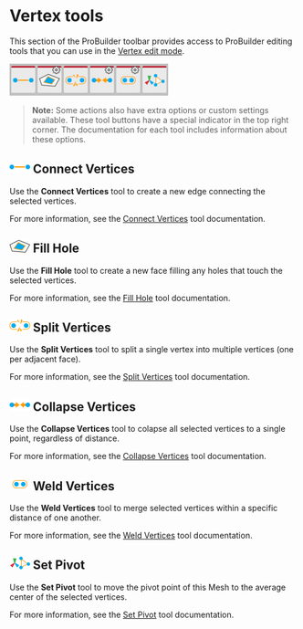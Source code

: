 # Vertex tools

This section of the ProBuilder toolbar provides access to ProBuilder editing tools that you can use in the [Vertex edit mode](modes.md).

![Vertex tools on the ProBuilder toolbar](images/tool_vertices.png)

> **Note:** Some actions also have extra options or custom settings available. These tool buttons have a special indicator in the top right corner. The documentation for each tool includes information about these options.

## ![Connect Vertices Icon](images/icons/Vert_Connect.png) Connect Vertices

Use the **Connect Vertices** tool to create a new edge connecting the selected vertices.

For more information, see the [Connect Vertices](Vert_Connect.md) tool documentation.

## ![Fill Hole icon](images/icons/FillHole.png) Fill Hole

Use the **Fill Hole** tool to create a new face filling any holes that touch the selected vertices.

For more information, see the [Fill Hole](Vert_FillHole.md) tool documentation.

## ![Split Vertices Icon](images/icons/Vert_Split.png) Split Vertices

Use the **Split Vertices** tool to split a single vertex into multiple vertices (one per adjacent face).

For more information, see the [Split Vertices](Vert_Split.md) tool documentation.

## ![Collapse Vertices icon](images/icons/Vert_Collapse.png) Collapse Vertices

Use the **Collapse Vertices** tool to colapse all selected vertices to a single point, regardless of distance. 

For more information, see the [Collapse Vertices](Vert_Collapse.md) tool documentation.

## ![Weld Vertices icon](images/icons/Vert_Weld.png) Weld Vertices

Use the **Weld Vertices** tool to merge selected vertices within a specific distance of one another.

For more information, see the [Weld Vertices](Vert_Weld.md) tool documentation.

## ![Set Pivot icon](images/icons/SetPivot.png) Set Pivot

Use the **Set Pivot** tool to move the pivot point of this Mesh to the average center of the selected vertices.

For more information, see the [Set Pivot](Vert_SetPivot.md) tool documentation.

